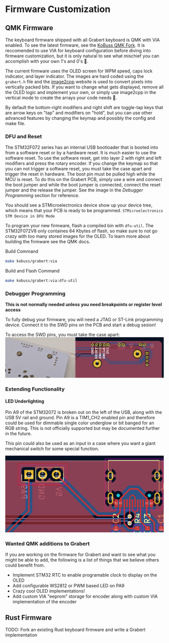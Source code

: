 # Firmware Customization

## QMK Firmware

The keyboard firmware shipped with all Grabert keyboard is QMK with VIA enabled. To see the latest firmware, see the [KoBuss QMK Fork](https://github.com/KoBussLLC/qmk_firmware). It is reccomended to use VIA for keyboard configuration before diving into firmware customization, but it is only natural to see what mischief you can accomplish with your own 1's and 0's 💾.

The current firmware uses the OLED screen for WPM speed, caps lock indicator, and layer indicator. The images are hard coded using the `grabert.h` file and the [image2cpp](https://javl.github.io/image2cpp/) website is used to convert pixels into vertically packed bits. If you want to change what gets displayed, remove all the OLED logic and implement your own, or simply use image2cpp in the vertical mode to create the arrays your code needs 🎨.

By default the bottom-right modifiers and right shift are toggle-tap keys that are arrow keys on "tap" and modifiers on "hold", but you can use other advanced features by changing the keymap and possibly the config and make file.

### DFU and Reset

The STM32F072 series has an internal USB bootloader that is booted into from a software reset or by a hardware reset. It is much easier to use the software reset. To use the software reset, get into layer 2 with right and left modifiers and press the rotary encoder. If you change the keymap so that you can not trigger a software reset, you must take the case apart and trigger the reset in hardware. The boot pin must be pulled high while the MCU is reset. To do this on the Grabert PCB, simply use a wire and connect the boot jumper and while the boot jumper is connected, connect the reset jumper and the release the jumper. See the image in the *Debugger Programming* section for reference.

You should see a STMicroelectronics device show up your device tree, which means that your PCB is ready to be programmed.  `STMicroelectronics STM Device in DFU Mode`

To program your new firmware, flash a compiled bin with `dfu-util`. The STM32F072V8 only containes 64 Kbytes of flash, so make sure to not go crazy with too many stored images for the OLED. To learn more about building the firmware see the QMK docs.

Build Command
``` sh
make kobuss/grabert:via
```

Build and Flash Command
``` sh
make kobuss/grabert:via:dfu-util
```
### Debugger Programming

**This is not normally needed unless you need breakpoints or register level access**

To fully debug your firmware, you will need a JTAG or ST-Link programming device. Connect it to the SWD pins on the PCB and start a debug sesion!

To access the SWD pins, you must take the case apart:
![](pcb_debug.jpg)

### Extending Functionality

#### LED Underlighting
Pin A9 of the STM32072 is broken out on the left of the USB, along with the USB 5V rail and ground. Pin A9 is a TIM1_CH2 enabled pin and therefore could be used for dimmable single color underglow or bit banged for an RGB string. This is not officially supported but may be documented further in the future.

This pin could also be used as an input in a case where you want a giant mechanical switch for some special function.

![](pcb_breakout.png)

### Wanted QMK additions to Grabert
If you are working on the firmware for Grabert and want to see what you might be able to add, the following is a list of things that we believe others could benefit from.

- Implement STM32 RTC to enable programable clock to display on the OLED
- Add configurable WS2812 or PWM based LED on PA9
- Crazy cool OLED implementations!
- Add custom VIA "eeprom" storage for encoder along with custom VIA implementation of the encoder

## Rust Firmware

TODO: Fork an existing Rust keyboard firmware and write a Grabert implementation

